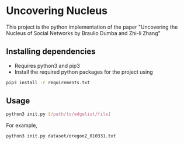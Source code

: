 # Uncovering Nucleus

This project is the python implementation of the paper "Uncovering the Nucleus of Social Networks by Braulio Dumba and Zhi-li Zhang"

## Installing dependencies

* Requires python3 and pip3
* Install the required python packages for the project using
```bash
pip3 install -r requirements.txt
```

## Usage

```bash
python3 init.py [/path/to/edgelist/file]
```

For example,

```bash
python3 init.py dataset/oregon2_010331.txt
```